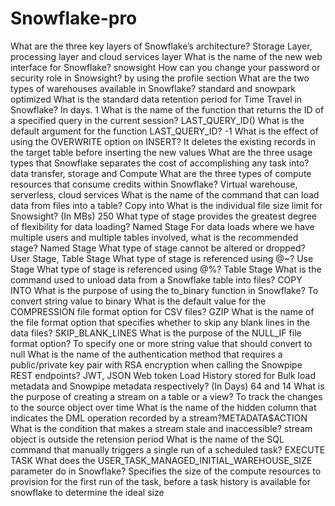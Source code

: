 # Snowflake-pro
What are the three key layers of Snowflake’s architecture? Storage Layer, processing layer and cloud services layer
What is the name of the new web interface for Snowflake? snowsight
How can you change your password or security role in Snowsight? by using the profile section
What are the two types of warehouses available in Snowflake? standard and snowpark optimized
What is the standard data retention period for Time Travel in Snowflake? In days. 1
What is the name of the function that returns the ID of a specified query in the current session? LAST_QUERY_ID()
What is the default argument for the function LAST_QUERY_ID? -1
What is the effect of using the OVERWRITE option on INSERT? It deletes the existing records in the target table before inserting the new values 
What are the three usage types that Snowflake separates the cost of accomplishing any task into? data transfer, storage and Compute
What are the three types of compute resources that consume credits within Snowflake? Virtual warehouse, serverless, cloud services 
What is the name of the command that can load data from files into a table? Copy into
What is the individual file size limit for Snowsight? (In MBs) 250
What type of stage provides the greatest degree of flexibility for data loading? Named Stage
For data loads where we have multiple users and multiple tables involved, what is the recommended stage? Named Stage
What type of stage cannot be altered or dropped? User Stage, Table Stage
What type of stage is referenced using @~? Use Stage
What type of stage is referenced using @%? Table Stage
What is the command used to unload data from a Snowflake table into files? COPY INTO
What is the purpose of using the to_binary function in Snowflake? To convert string value to binary
What is the default value for the COMPRESSION file format option for CSV files? GZIP
What is the name of the file format option that specifies whether to skip any blank lines in the data files? SKIP_BLANK_LINES
What is the purpose of the NULL_IF file format option? To specify one or more  string value that should convert to null
What is the name of the authentication method that requires a public/private key pair with RSA encryption when calling the Snowpipe REST endpoints? JWT, JSON Web token
Load History stored for Bulk load metadata and Snowpipe metadata respectively? (In Days) 64 and 14
What is the purpose of creating a stream on a table or a view? To track the changes to the source object over time
What is the name of the hidden column that indicates the DML operation recorded by a stream?METADATA$ACTION
What is the condition that makes a stream stale and inaccessible? stream object is outside the retension period
What is the name of the SQL command that manually triggers a single run of a scheduled task? EXECUTE TASK
What does the USER_TASK_MANAGED_INITIAL_WAREHOUSE_SIZE parameter do in Snowflake? Specifies the size of the compute resources to provision for the first run of the task, before a task history is available for snowflake to determine the ideal size













